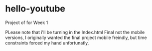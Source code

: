 # hello-youtube
Project of for Week 1 

PLease note that i'll be turning in the Index.html Final not the mobile versions, I originally wanted the final project mobile freindly, but time constraints forced my hand unfortunatly,


